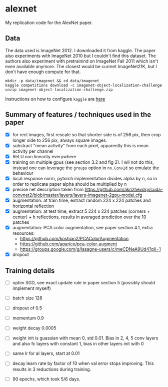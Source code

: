 # alexnet
My replication code for the AlexNet paper.


## Data
The data used is ImageNet 2012. I downloaded it from kaggle.  The paper also
experiments with ImageNet 2010 but I couldn't find this dataset.  The authors
also experiment with pretrainind on ImageNet Fall 2011 which isn't even
available anymore. The closest would be current ImageNet21K, but I don't have
enough compute for that.

```console
mkdir -p data/imagenet && cd data/imagenet
kaggle competitions download -c imagenet-object-localization-challenge
unzip imagenet-object-localization-challenge.zip
```

Instructions on how to configure `kaggle` are [here](https://github.com/Kaggle/kaggle-api)


## Summary of features / techniques used in the paper

- [x] for rect images, first rescale so that shorter side is of 256 pix, then
  crop longer side to 256 pix, always square images. 
- [x] substract "mean activity" from each pixel, apparently this is mean
  activity per channel
- [x] ReLU non linearity everywhere
- [x] training on multiple gpus (see section 3.2 and fig 2). I wil not do this,
  instead one can leverage the `groups` option in `nn.Conv2d` so emulate the
  behaviour
- [x] local response norm, pytorch implementation divides alpha by n, so in
  order to replicate paper alpha should be multiplied by n
- [x] precise net description taken from
  https://github.com/akrizhevsky/cuda-convnet2/blob/master/layers/layers-imagenet-2gpu-model.cfg
- [x] augmentation: at train time, extract random 224 x 224 patches and
  horizontal reflection
- [x] augmentation: at test time, extract 5 224 x 224 patches (corners +
  center) + h reflections, results in averaged prediction over the 10 patches
- [x] augmentation: PCA color augmentation, see paper section 4.1, extra resources:
	* https://github.com/koshian2/PCAColorAugmentation
	* https://github.com/aparico/pca-color-augment
	* https://groups.google.com/g/lasagne-users/c/meCDNeA9Ud4?pli=1
- [x] dropout

## Training details

- [ ] optim SGD, see exact update rule in paper section 5 (possibly should implement myself)
- [ ] batch size 128
- [ ] dropout of 0.5
- [ ] momentum 0.9
- [ ] weight decay 0.0005
- [ ] weight init is guassian with mean 0, std 0.01. Bias in 2, 4, 5 conv layers and also fc layers with constant 1, bias in other layers init with 0
- [ ] same lr for al layers, start at 0.01
- [ ] decay learn rate by factor of 10 when val error stops improving. This results in 3 reductions during training.
- [ ] 90 epochs, which took 5/6 days.

